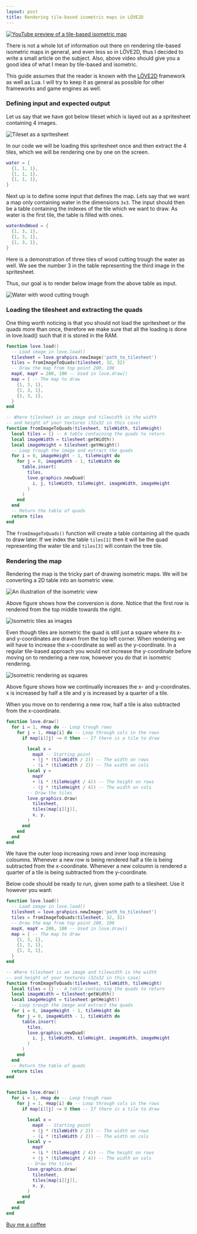 ```yaml
---
layout: post
title: Rendering tile-based isometric maps in LÖVE2D
---
```


[![YouTube preview of a tile-based isometric map](/images/2021-isometric/youtube_preview.png)](https://www.youtube.com/watch?v=3yU7wD8ITaw)

There is not a whole lot of information out there on rendering tile-based
isometric maps in general, and even less so in LÖVE2D, thus I decided to write
a small article on the subject. Also, above video should give you a good idea
of what I mean by tile-based and isometric. 

This guide assumes that the reader is known with the [LÖVE2D](https://love2d.org)
framework as well as Lua. I will try to keep it as general as possible for
other frameworks and game engines as well. 

### Defining input and expected output

Let us say that we have got below tileset which is layed out as a spritesheet 
containing 4 images.

![Tileset as a spritesheet][tileset]

In our code we will be loading this spritesheet once and then extract the 4 tiles,
which we will be rendering one by one on the screen.

```lua
water = {
  {1, 1, 1},
  {1, 1, 1},
  {1, 1, 1},
}
```

Next up is to define some input that defines the map. Lets say that
we want a map only containing water in the dimensions `3x3`. The input should
then be a table containing the indexes of the tile which we want to draw. As
water is the first tile, the table is filled with ones. 

```lua
waterAndWood = {
  {1, 3, 1},
  {1, 3, 1},
  {1, 3, 1},
}
```

Here is a demonstration of three tiles of wood cutting trough the water as
well. We see the number 3 in the table representing the third image in the 
spritesheet.

Thus, our goal is to render below image from the above table as input.

![Water with wood cutting trough][water]

### Loading the tilesheet and extracting the quads 

One thing worth noticing is that you should not load the spritesheet or the quads
more than once, therefore we make sure that all the loading is done in love.load()
such that it is stored in the RAM.

```lua
function love.load()
  -- Load image in love.load()
  tilesheet = love.grahpics.newImage('path_to_tilesheet')
  tiles = fromImageToQuads(tilesheet, 32, 32)
  -- Draw the map from top point 200, 100
  mapX, mapY = 200, 100 -- Used in love.draw()
  map = { -- The map to draw
    {1, 3, 1},
    {1, 3, 1},
    {1, 3, 1},
  }
end

-- Where tilesheet is an image and tilewidth is the width
-- and height of your textures (32x32 in this case)
function fromImageToQuads(tilesheet, tileWidth, tileHeight)
  local tiles = {} -- A table containing the quads to return
  local imageWidth = tilesheet:getWidth()
  local imageHeight = tilesheet:getHeight()
  -- Loop trough the image and extract the quads
  for i = 0, imageHeight - 1, tileHeight do
    for j = 0, imageWidth - 1, tileWidth do
      table.insert(
        tiles,
        love.graphics.newQuad(
          i, j, tileWidth, tileHeight, imageWidth, imageHeight
        )
      )
    end
  end
  -- Return the table of quads
  return tiles
end
```

The `fromImageToQuads()` function will create a table containing all the 
quads to draw later.
If we index the table `tiles[1]` then it will be the quad representing 
the water tile and `tiles[3]` will contain the tree tile. 

### Rendering the map

Rendering the map is the tricky part of drawing isometric maps. We will be
converting a 2D table into an isometric view.

![An illustration of the isometric view][illustration1]

Above figure shows how the conversion is done. Notice that the first row is
rendered from the top middle towards the right. 

![Isometric tiles as images][illustration2]

Even though tiles are isometric the quad is still just a square where its
x- and y-coordinates are drawn from the top left corner. When rendering we will
have to increase the x-coordinate as well as the y-coordinate. In a regular
tile-based approach you would not increase the y-coordinate before moving
on to rendering a new row, however you do that in isometric rendering.

![Isometric rendering as squares][illustration3]

Above figure shows how we continually increases the x- and y-coordinates.
x is increased by half a tile and y is increased by a quarter of a tile.

When you move on to rendering a new row, half a tile is also subtracted
from the x-coordinate. 

```lua
function love.draw()
  for i = 1, #map do -- Loop trough rows
    for j = 1, #map[i] do -- Loop through cols in the rows
      if map[i][j] ~= 0 then -- If there is a tile to draw

        local x =
          mapX -- Starting point
          + (j * (tileWidth / 2)) -- The width on rows
          - (i * (tileWidth / 2)) -- The width on cols
        local y =
          mapY
          + (i * (tileHeight / 4)) -- The height on rows
          - (j * (tileHeight / 4)) -- The width on cols
        -- Draw the tiles
        love.graphics.draw(
          tilesheet, 
          tiles[map[i][j]],
          x, y,
        )
      end
    end
  end
end
```

We have the outer loop increasing rows and inner loop increasing coloumns.
Whenever a new row is being rendered half a tile is being subtracted from
the x-coordinate. Whenever a new coloumn is rendered a quarter of a tile
is being subtracted from the y-coordinate.

Below code should be ready to run, given some path to a tilesheet. 
Use it however you want:

```lua
function love.load()
  -- Load image in love.load()
  tilesheet = love.grahpics.newImage('path_to_tilesheet')
  tiles = fromImageToQuads(tilesheet, 32, 32)
  -- Draw the map from top point 200, 100
  mapX, mapY = 200, 100 -- Used in love.draw()
  map = { -- The map to draw
    {1, 3, 1},
    {1, 3, 1},
    {1, 3, 1},
  }
end

-- Where tilesheet is an image and tilewidth is the width
-- and height of your textures (32x32 in this case)
function fromImageToQuads(tilesheet, tileWidth, tileHeight)
  local tiles = {} -- A table containing the quads to return
  local imageWidth = tilesheet:getWidth()
  local imageHeight = tilesheet:getHeight()
  -- Loop trough the image and extract the quads
  for i = 0, imageHeight - 1, tileHeight do
    for j = 0, imageWidth - 1, tileWidth do
      table.insert(
        tiles,
        love.graphics.newQuad(
          i, j, tileWidth, tileHeight, imageWidth, imageHeight
        )
      )
    end
  end
  -- Return the table of quads
  return tiles
end


function love.draw()
  for i = 1, #map do -- Loop trough rows
    for j = 1, #map[i] do -- Loop through cols in the rows
      if map[i][j] ~= 0 then -- If there is a tile to draw

        local x =
          mapX -- Starting point
          + (j * (tileWidth / 2)) -- The width on rows
          - (i * (tileWidth / 2)) -- The width on cols
        local y =
          mapY
          + (i * (tileHeight / 4)) -- The height on rows
          + (j * (tileHeight / 4)) -- The width on cols
        -- Draw the tiles
        love.graphics.draw(
          tilesheet, 
          tiles[map[i][j]],
          x, y,
        )
      end
    end
  end
end
```

[Buy me a coffee](https://buymeacoffee.com/busiju)


[tileset]: /images/2021-isometric/tilesheet.png "Tileset"
[water]: /images/2021-isometric/water_with_bridge.png "Water bridge"
[illustration1]: /images/2021-isometric/illustration1.png "Isometric view"
[illustration2]: /images/2021-isometric/illustration2.png "Isometric view"
[illustration3]: /images/2021-isometric/illustration3.png "Isometric view"
